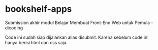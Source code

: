 # bookshelf-apps
Submission akhir modul Belajar Membuat Front-End Web untuk Pemula - dicoding

Code ini sudah siap dijalankan alias disubmit.
Karena sebelum code ini hanya berisi html dan css saja.
